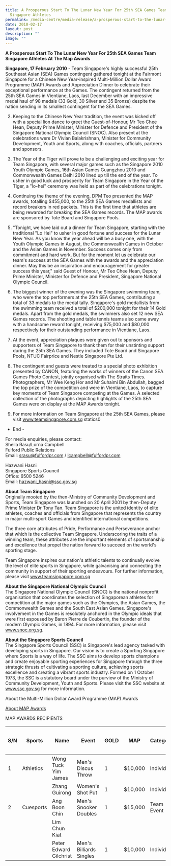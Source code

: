 ```yaml
---
title: A Prosperous Start To The Lunar New Year For 25th SEA Games Team
  Singapore Athletes
permalink: /media-centre/media-release/a-prosperous-start-to-the-lunar-new-year-for-25th-sea-games-team-sing/
date: 2010-02-17
layout: post
description: ""
image: ""
---
```

**A Prosperous Start To The Lunar New Year For 25th SEA Games Team Singapore Athletes At The Map Awards**

**Singapore, 17 February 2010** - Team Singapore's highly successful 25th Southeast Asian (SEA) Games contingent gathered tonight at the Fairmont Singapore for a Chinese New Year-inspired Multi-Million Dollar Award Programme (MAP) Awards and Appreciation Dinner to celebrate their exceptional performance at the Games. The contingent returned from the 25th SEA Games in Vientiane, Laos, last December with an impressive medal haul of 98 medals (33 Gold, 30 Silver and 35 Bronze) despite the nation sending in its smallest contingent for the SEA Games.

2. Keeping to the Chinese New Year tradition, the event was kicked off with a special lion dance to greet the Guest-of-Honour, Mr Teo Chee Hean, Deputy Prime Minister, Minister for Defence and President of the Singapore National Olympic Council (SNOC). Also present at the celebrations were Dr Vivian Balakrishnan, Minister for Community Development, Youth and Sports, along with coaches, officials, partners and sponsors.

3. The Year of the Tiger will prove to be a challenging and exciting year for Team Singapore, with several major games such as the Singapore 2010 Youth Olympic Games, 16th Asian Games Guangzhou 2010 and Commonwealth Games Delhi 2010 lined up till the end of the year. To usher in good luck and prosperity for Team Singapore in the Year of the Tiger, a "lo-hei" ceremony was held as part of the celebrations tonight.

4. Continuing the theme of the evening, DPM Teo presented the MAP awards, totalling $455,000, to the 25th SEA Games medallists and record breakers in red packets. This is the first time that athletes are being rewarded for breaking the SEA Games records. The MAP awards are sponsored by Tote Board and Singapore Pools.

5. "Tonight, we have laid out a dinner for Team Singapore, starting with the traditional "Lo Hei" to usher in good fortune and success for the Lunar New Year. As you know the year ahead will be a busy one, with the Youth Olympic Games in August, the Commonwealth Games in October and the Asian Games in November. Success comes only from commitment and hard work. But for the moment let us celebrate our team's success at the SEA Games with the awards and the appreciation dinner. May this be an inspiration and encouragement for greater success this year," said Guest of Honour, Mr Teo Chee Hean, Deputy Prime Minister, Minister for Defence and President, Singapore National Olympic Council.

6. The biggest winner of the evening was the Singapore swimming team, who were the top performers at the 25th SEA Games, contributing a total of 33 medals to the medal tally. Singapore's gold medallists from the swimming team received a total of $200,000 tonight for their 14 Gold medals. Apart from the gold medals, the swimmers also set 12 new SEA Games records. The shooting and table tennis teams also came away with a handsome reward tonight, receiving $75,000 and $80,000 respectively for their outstanding performance in Vientiane, Laos.

7. At the event, appreciation plaques were given out to sponsors and supporters of Team Singapore to thank them for their unstinting support during the 25th SEA Games. They included Tote Board and Singapore Pools, NTUC Fairprice and Nestle Singapore Pte Ltd.

8. The contingent and guests were treated to a special photo exhibition presented by CANON, featuring the works of winners of the Canon SEA Games Photo Contest, jointly organised with The Straits Times. Photographers, Mr Wee Keng Hor and Mr Suhaimi Bin Abdullah, bagged the top prize of the competition and were in Vientiane, Laos, to capture key moments of Team Singapore competing at the Games. A selected collection of the photographs depicting highlights of the 25th SEA Games were on display at the MAP Awards tonight.

9. For more information on Team Singapore at the 25th SEA Games, please visit www.teamsingapore.com.sg
statics0
- End -

For media enquiries, please contact:
<br>
Sheila Rasu/Lorna Campbell
<br>
Fulford Public Relations
<br>
Email: srasu@fulfordpr.com / lcampbell@fulfordpr.com

Hazwani Hasni
<br>
Singapore Sports Council
<br>
Office: 6500 5246
<br>
Email: hazwani_hasni@ssc.gov.sg

**About Team Singapore**
<br>
Originally mooted by the then-Ministry of Community Development and Sports, Team Singapore was launched on 20 April 2001 by then-Deputy Prime Minister Dr Tony Tan. Team Singapore is the united identity of elite athletes, coaches and officials from Singapore that represents the country in major multi-sport Games and identified international competitions.

The three core attributes of Pride, Performance and Perseverance anchor that which is the collective Team Singapore. Underscoring the traits of a winning team, these attributes are the important elements of sportsmanship and excellence that propel the nation forward to succeed on the world's sporting stage.

Team Singapore inspires our nation's athletic talents to continually evolve the level of elite sports in Singapore, while galvanising and connecting the community in support of their sporting endeavours.
For further information, please visit www.teamsingapore.com.sg

**About the Singapore National Olympic Council**
<br>
The Singapore National Olympic Council (SNOC) is the national nonprofit organisation that coordinates the selection of Singaporean athletes for competition at the major games such as the Olympics, the Asian Games, the Commonwealth Games and the South East Asian Games. Singapore's involvement in the Games is resolutely anchored in the Olympic ideals that were first espoused by Baron Pierre de Coubertin, the founder of the modern Olympic Games, in 1894. For more information, please visit www.snoc.org.sg.

**About the Singapore Sports Council**
<br>
The Singapore Sports Council (SSC) is Singapore's lead agency tasked with developing sports in Singapore. Our vision is to create a Sporting Singapore where Sports is a way of life. The SSC aims to develop sports champions and create enjoyable sporting experiences for Singapore through the three strategic thrusts of cultivating a sporting culture, achieving sports excellence and creating a vibrant sports industry. Formed on 1 October 1973, the SSC is a statutory board under the purview of the Ministry of Community Development, Youth and Sports. Please visit the SSC website at www.ssc.gov.sg for more information.

About the Multi-Million Dollar Award Programme (MAP) Awards

[About MAP Awards](/files/Media%20Centre/Media%20Release/2010/February/Annex%20D%20%20About%20MAP%20Awardspdf.pdf)

MAP AWARDS RECIPIENTS

| S/N | Sports | Name | Event | GOLD  | MAP  | Category | Old SEA Games Record |
| -------- | -------- | -------- | -------- | -------- | -------- | -------- | -------- |
| 1 | Athletics | Wong Tuck Yim James | Men's Discus Throw | 1 | $10,000 | Individual |
||| Zhang Guirong | Women's Shot Put | 1 | $10,000| Individual ||
| 2 | Cuesports | Ang Boon Chin | Men's Snooker Doubles | 1 | $15,000 | Team Event ||
||| Lim Chun Kiat |
||| Peter Edward Gilchrist | Men's Billiards Singles | 1 | $10,000 | Individual ||